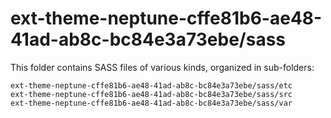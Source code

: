 # ext-theme-neptune-cffe81b6-ae48-41ad-ab8c-bc84e3a73ebe/sass

This folder contains SASS files of various kinds, organized in sub-folders:

    ext-theme-neptune-cffe81b6-ae48-41ad-ab8c-bc84e3a73ebe/sass/etc
    ext-theme-neptune-cffe81b6-ae48-41ad-ab8c-bc84e3a73ebe/sass/src
    ext-theme-neptune-cffe81b6-ae48-41ad-ab8c-bc84e3a73ebe/sass/var
